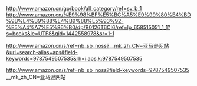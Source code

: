 http://www.amazon.cn/gp/book/all_category/ref=sv_b_1  
http://www.amazon.cn/%E9%98%BF%E5%BC%A5%E9%99%80%E4%BD%9B%E4%B9%88%E4%B9%88%E5%93%92-%E5%A4%A7%E5%86%B0/dp/B0126T6CI6/ref=lp_658515051_1_1?s=books&ie=UTF8&qid=1442558978&sr=1-1


http://www.amazon.cn/s/ref=nb_sb_noss?__mk_zh_CN=亚马逊网站&url=search-alias=aps&field-keywords=9787549507535&rh=i:aps,k:9787549507535

http://www.amazon.cn/s/ref=nb_sb_noss?field-keywords=9787549507535
__mk_zh_CN=亚马逊网站
